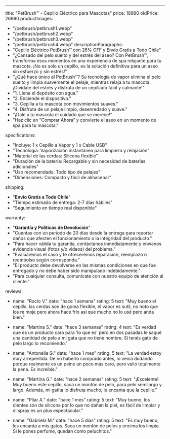 ---
title: "PetBrush™ - Cepillo Eléctrico para Mascotas"
price: 18990
oldPrice: 26990
productImages:
  - "/petbrush/petbrush1.webp"
  - "/petbrush/petbrush2.webp"
  - "/petbrush/petbrush3.webp"
  - "/petbrush/petbrush4.webp"
descriptionParagraphs:
  - "Cepillo Eléctrico PetBrush™ con 26% OFF y Envío Gratis a Todo Chile"
  - "¿Cansado del pelo suelto y del estrés del aseo? Con PetBrush™, transforma esos momentos en una experiencia de spa relajante para tu mascota. ¡No es solo un cepillo, es la solución definitiva para un aseo sin esfuerzo y sin estrés!"
  - "¿Qué hace único al PetBrush™? Su tecnología de vapor elimina el pelo suelto y limpia suavemente el pelaje, mientras relaja a tu mascota. ¡Olvídate del estrés y disfruta de un cepillado fácil y calmante!"
  - "1. Llena el depósito con agua."
  - "2. Enciende el dispositivo."
  - "3. Cepilla a tu mascota con movimientos suaves."
  - "4. Disfruta de un pelaje limpio, desenredado y suave."
  - "¡Dale a tu mascota el cuidado que se merece!"
  - "Haz clic en “Comprar Ahora” y convierte el aseo en un momento de spa para tu mascota."

specifications:
  - "Incluye: 1 x Cepillo a Vapor y 1 x Cable USB"
  - "Tecnología: Vaporización instantánea para limpieza y relajación"
  - "Material de las cerdas: Silicona flexible"
  - "Duración de la batería: Recargable y sin necesidad de baterías adicionales"
  - "Uso recomendado: Todo tipo de pelajes"
  - "Dimensiones: Compacto y fácil de almacenar"

shipping:
  - "**Envío Gratis a Todo Chile**"
  - "Tiempo estimado de entrega: 2-7 días hábiles"
  - "Seguimiento en tiempo real disponible"

warranty:
  - "**Garantía y Políticas de Devolución**"
  - "Cuentas con un periodo de 20 días desde la entrega para reportar daños que afecten el funcionamiento o la integridad del producto."
  - "Para hacer válida tu garantía, contáctanos inmediatamente y envíanos evidencia visual (fotos y/o videos) del problema."
  - "Evaluaremos el caso y te ofreceremos reparación, reemplazo o reembolso según corresponda."
  - "El producto debe devolverse en las mismas condiciones en que fue entregado y no debe haber sido manipulado indebidamente."
  - "Para cualquier consulta, comunícate con nuestro equipo de atención al cliente."

reviews:
  - name: "Rocío V."
    date: "hace 1 semana"
    rating: 5
    text: "Muy bueno el cepillo, las cerdas son de goma flexible, el vapor es sutil, no noto que los re moje pero ahora hace frío así que mucho no lo usé pero anda bien."

  - name: "Martina S."
    date: "hace 3 semanas"
    rating: 4
    text: "Es verdad que es un producto caro para 'lo que es' pero en dos pasadas le saqué una cantidad de pelo a mi gata que no tiene nombre. Si tenés gato de pelo largo lo recomiendo."

  - name: "Antonella G."
    date: "hace 1 mes"
    rating: 5
    text: "La verdad estoy muy arrepentida. De no haberlo comprado antes, lo venía dudando porque realmente es un peine un poco más caro, pero valió totalmente la pena. Es increíble."

  - name: "Martina G."
    date: "hace 2 semanas"
    rating: 5
    text: "¡Excelente! Muy bueno este cepillo, saca un montón de pelo, para pelo semilargo y largo. Además, mi gatita lo disfruta mucho, le encanta que la cepille."

  - name: "Pilar A."
    date: "hace 1 mes"
    rating: 5
    text: "Muy bueno, los dientes son de silicona por lo que no dañan la piel, es fácil de limpiar y el spray es un plus espectacular."

  - name: "Gabriela M."
    date: "hace 5 días"
    rating: 5
    text: "Es muy bueno, les encanta a mis gatos. Saca un montón de pelos y encima los limpia. Si le pones perfume, quedan como peluchitos."

